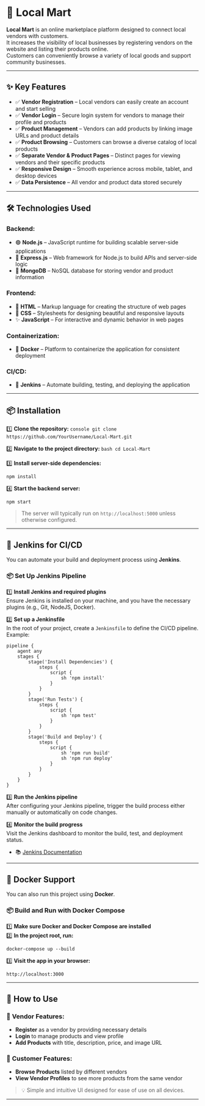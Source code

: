 # 🛒 Local Mart

**Local Mart** is an online marketplace platform designed to connect local vendors with customers.  
It increases the visibility of local businesses by registering vendors on the website and listing their products online.  
Customers can conveniently browse a variety of local goods and support community businesses.

---

## ✨ Key Features

- ✅ **Vendor Registration** – Local vendors can easily create an account and start selling  
- ✅ **Vendor Login** – Secure login system for vendors to manage their profile and products  
- ✅ **Product Management** – Vendors can add products by linking image URLs and product details  
- ✅ **Product Browsing** – Customers can browse a diverse catalog of local products  
- ✅ **Separate Vendor & Product Pages** – Distinct pages for viewing vendors and their specific products  
- ✅ **Responsive Design** – Smooth experience across mobile, tablet, and desktop devices  
- ✅ **Data Persistence** – All vendor and product data stored securely

---

## 🛠️ Technologies Used

### Backend:
- 🟢 **Node.js** – JavaScript runtime for building scalable server-side applications  
- 🚂 **Express.js** – Web framework for Node.js to build APIs and server-side logic  
- 🍃 **MongoDB** – NoSQL database for storing vendor and product information  

### Frontend:
- 🧩 **HTML** – Markup language for creating the structure of web pages  
- 🎨 **CSS** – Stylesheets for designing beautiful and responsive layouts  
- ✨ **JavaScript** – For interactive and dynamic behavior in web pages  

### Containerization:
- 🐳 **Docker** – Platform to containerize the application for consistent deployment

### CI/CD:
- 🤖 **Jenkins** – Automate building, testing, and deploying the application

---

## 📦 Installation

1️⃣ **Clone the repository:**
    ```console
    git clone https://github.com/YourUsername/Local-Mart.git
    ```

2️⃣ **Navigate to the project directory:**
    ```bash
    cd Local-Mart
    ```

3️⃣ **Install server-side dependencies:**

    npm install

4️⃣ **Start the backend server:**

    npm start

> The server will typically run on `http://localhost:5000` unless otherwise configured.

---

## 🤖 Jenkins for CI/CD

You can automate your build and deployment process using **Jenkins**.

### 📦 Set Up Jenkins Pipeline

1️⃣ **Install Jenkins and required plugins**  
Ensure Jenkins is installed on your machine, and you have the necessary plugins (e.g., Git, NodeJS, Docker).

2️⃣ **Set up a Jenkinsfile**  
In the root of your project, create a `Jenkinsfile` to define the CI/CD pipeline. Example:

    pipeline {
        agent any
        stages {
            stage('Install Dependencies') {
                steps {
                    script {
                        sh 'npm install'
                    }
                }
            }
            stage('Run Tests') {
                steps {
                    script {
                        sh 'npm test'
                    }
                }
            }
            stage('Build and Deploy') {
                steps {
                    script {
                        sh 'npm run build'
                        sh 'npm run deploy'
                    }
                }
            }
        }
    }

3️⃣ **Run the Jenkins pipeline**  
After configuring your Jenkins pipeline, trigger the build process either manually or automatically on code changes.

4️⃣ **Monitor the build progress**  
Visit the Jenkins dashboard to monitor the build, test, and deployment status.

- 📚 [Jenkins Documentation](https://www.jenkins.io/doc/)

---

## 🐳 Docker Support

You can also run this project using **Docker**.

### 📦 Build and Run with Docker Compose

1️⃣ **Make sure Docker and Docker Compose are installed**  
2️⃣ **In the project root, run:**

    docker-compose up --build

3️⃣ **Visit the app in your browser:**

    http://localhost:3000

---

## 🚀 How to Use

### 🛒 **Vendor Features:**
- **Register** as a vendor by providing necessary details
- **Login** to manage products and view profile
- **Add Products** with title, description, price, and image URL

### 👥 **Customer Features:**
- **Browse Products** listed by different vendors
- **View Vendor Profiles** to see more products from the same vendor

> 💡 Simple and intuitive UI designed for ease of use on all devices.

---

